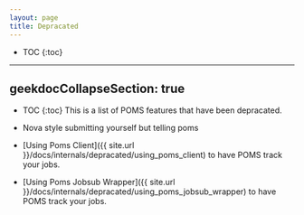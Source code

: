 ```yaml
---
layout: page
title: Depracated
---
```

* TOC
{:toc}
---
geekdocCollapseSection: true
---
* TOC
{:toc}
This is a list of POMS features that have been depracated.

* Nova style submitting yourself but telling poms
* [Using Poms Client]({{ site.url }}/docs/internals/depracated/using_poms_client)  to have POMS track your jobs.
* [Using Poms Jobsub Wrapper]({{ site.url }}/docs/internals/depracated/using_poms_jobsub_wrapper)  to have POMS track your jobs.